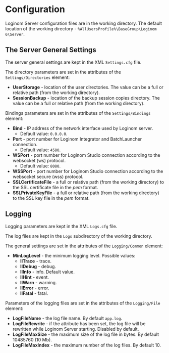 # Configuration

Loginom Server configuration files are in the working directory. The default location of the working directory - `%AllUsersProfile%\BaseGroup\Loginom 6\Server`.

## The Server General Settings

The server general settings are kept in the XML `Settings.cfg` file.

The directory parameters are set in the attributes of the `Settings/Directories` element:

* **UserStorage** - location of the user directories. The value can be a full or relative path (from the working directory).
* **SessionBackup** - location of the backup session copies directory. The value can be a full or relative path (from the working directory).

Bindings parameters are set in the attributes of the `Settings/Bindings` element:

* **Bind** - IP address of the network interface used by Loginom server.
   * Default value: `0.0.0.0`.
* **Port** - port number for Loginom Integrator and BatchLauncher connection.
   * Default value: `4580`.
* **WSPort** - port number for Loginom Studio connection according to the websocket (ws) protocol.
   * Default value: `8080`.
* **WSSPort** - port number for Loginom Studio connection according to the websocket secure (wss) protocol.
* **SSLCertificateFile** - a full or relative path (from the working directory) to the SSL certificate file in the *pem* format.
* **SSLPrivateKeyFile** - a full or relative path (from the working directory) to the SSL key file in the *pem* format.

## Logging

Logging parameters are kept in the XML `Logs.cfg` file.

The log files are kept in the `Logs` subdirectory of the working directory.

The general settings are set in the attributes of the `Logging/Common` element:

* **MinLogLevel** - the minimum logging level. Possible values:
   * **llTrace** - trace.
   * **llDebug** - debug.
   * **llInfo** - info. Default value.
   * **llHint** - event.
   * **llWarn** - warning.
   * **llError** - error.
   * **llFatal** - fatal.

Parameters of the logging files are set in the attributes of the `Logging/File` element:

* **LogFileName** - the log file name. By default `app.log`.
* **LogFileRewrite** - if the attribute has been set, the log file will be rewritten while Loginom Server starting. Disabled by default.
* **LogFileMaxSize** - the maximum size of the log file in bytes. By default 10485760 (10 Mb).
* **LogFileMaxIndex** - the maximum number of the log files. By default 10.
